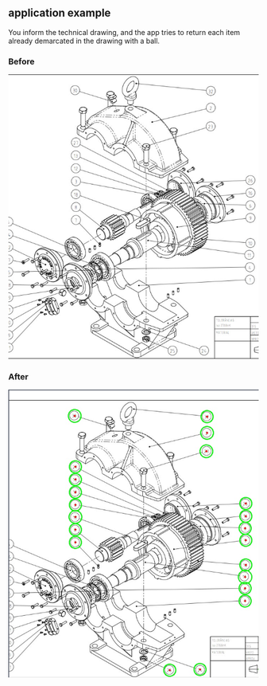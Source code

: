 
## application example

You inform the technical drawing, and the app tries to return each item already demarcated in the drawing with a ball.

### Before
![alt text](https://github.com/arielfernandes/findTagOpenCV/blob/main/img/img2.png)



### After
![alt text](https://github.com/arielfernandes/findTagOpenCV/blob/main/img/img1.png)

